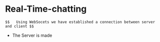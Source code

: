 # Real-Time-chatting

    $$   Using WebSocets we have established a connection between server and client $$
* The Server is made 
